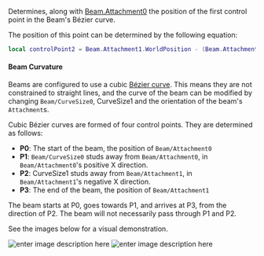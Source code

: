 Determines, along with [Beam.Attachment0](https://create.roblox.com/docs/reference/engine/classes/Beam#Attachment0) the position of the first
control point in the Beam's Bézier curve.

The position of this point can be determined by the following equation:

```lua
local controlPoint2 = Beam.Attachment1.WorldPosition - (Beam.Attachment1.CFrame.rightVector * Beam.CurveSize1)
```

#### Beam Curvature

Beams are configured to use a cubic [Bézier curve][1]. This means they are
not constrained to straight lines, and the curve of the beam can be
modified by changing `Beam/CurveSize0`, CurveSize1 and the orientation of
the beam's `Attachment`s.

Cubic Bézier curves are formed of four control points. They are determined
as follows:

- **P0**: The start of the beam, the position of `Beam/Attachment0`
- **P1**: `Beam/CurveSize0` studs away from `Beam/Attachment0`, in
  `Beam/Attachment0`'s positive X direction.
- **P2**: CurveSize1 studs away from `Beam/Attachment1`, in
  `Beam/Attachment1`'s negative X direction.
- **P3**: The end of the beam, the position of `Beam/Attachment1`

The beam starts at P0, goes towards P1, and arrives at P3, from the
direction of P2. The beam will not necessarily pass through P1 and P2.

See the images below for a visual demonstration.

![enter image description here][2] ![enter image description here][3]

[1]: https://en.wikipedia.org/wiki/B%C3%A9zier_curve
[2]: https://prod.docsiteassets.roblox.com/assets/blt160ad3fdeadd4ff2/BeamCurve1.png
[3]: https://prod.docsiteassets.roblox.com/assets/bltb31fc0c526df1ad5/BeamCurve2.png